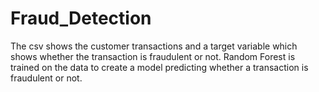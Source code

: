 # Fraud_Detection

The csv shows the customer transactions and a target variable which shows whether the transaction is fraudulent or not.
Random Forest is trained on the data to create a model predicting whether a transaction is fraudulent or not.
